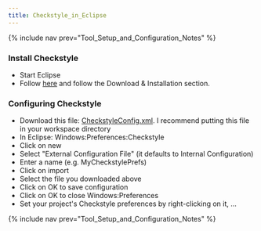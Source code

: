 ```yaml
---
title: Checkstyle_in_Eclipse
---
```

{% include nav prev="Tool_Setup_and_Configuration_Notes" %}

### Install Checkstyle
* Start Eclipse
* Follow [here](http://eclipse-cs.sourceforge.net/) and follow the Download & Installation section.

### Configuring Checkstyle
* Download this file: [CheckstyleConfig.xml](files/CheckstyleConfig.xml). I recommend putting this file in your workspace directory
* In Eclipse: Windows:Preferences:Checkstyle
* Click on new
* Select "External Configuration File" (it defaults to Internal Configuration)
* Enter a name (e.g. MyCheckstylePrefs)
* Click on import
* Select the file you downloaded above
* Click on OK to save configuration
* Click on OK to close Windows:Preferences
* Set your project's Checkstyle preferences by right-clicking on it, ...


{% include nav prev="Tool_Setup_and_Configuration_Notes" %}
